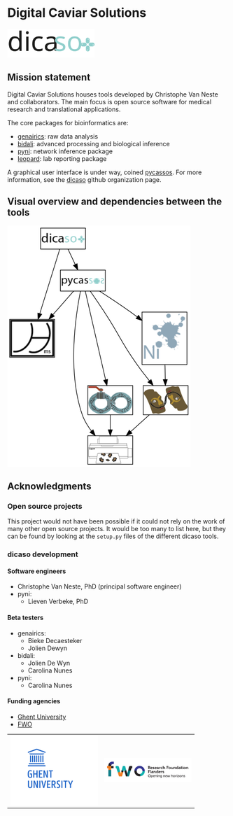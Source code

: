 # Digital Caviar Solutions
<img title="dicaso logo" src="logos/dicaso-text-logo.svg" width="200">

## Mission statement

Digital Caviar Solutions houses tools developed by Christophe Van
Neste and collaborators. The main focus is open source software for
medical research and translational applications.

The core packages for bioinformatics are:

- [genairics](https://github.com/dicaso/genairics): raw data analysis
- [bidali](https://github.com/dicaso/bidali): advanced processing and biological inference
- [pyni](https://github.com/dicaso/pyni): network inference package
- [leopard](https://github.com/dicaso/leopard): lab reporting package

A graphical user interface is under way, coined [pycassos](https://github.com/dicaso/pycassos).
For more information, see the [dicaso](https://github.com/dicaso) github organization page.

## Visual overview and dependencies between the tools
<img title="dicaso tools overview" src="logos/dicaso-uni.png">

## Acknowledgments

### Open source projects

This project would not have been possible if it could not rely on the work of many
other open source projects. It would be too many to list here, but they can be found
by looking at the `setup.py` files of the different dicaso tools.

### dicaso development

#### Software engineers

- Christophe Van Neste, PhD (principal software engineer)
- pyni:
  - Lieven Verbeke, PhD

#### Beta testers

- genairics:
  - Bieke Decaesteker
  - Jolien Dewyn
- bidali:
  - Jolien De Wyn
  - Carolina Nunes
- pyni:
  - Carolina Nunes

#### Funding agencies

- [Ghent University](https://www.ugent.be/)
- [FWO](http://www.fwo.be/)

<table>
<tr>
<td><img title="FWO logo" src="logos/ugent_logo_web.png" width="200"></td>
<td><img title="FWO logo" src="logos/fwo_logo_web.png" width="200"></td>
</tr>
</table>


